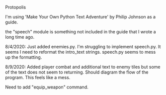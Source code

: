 Protopolis

I'm using 'Make Your Own Python Text Adventure' by Philip Johnson as a guide.

the "speech" module is something not included in the guide that I wrote a long time ago.

8/4/2020:
Just added enemies.py. I'm struggling to implement speech.py. It seems I need to reformat the intro_text strings.
speech.py seems to mess up the formatting.

8/9/2020:
Added player combat and additional text to enemy tiles but some of the text does not seem to returning.
Should diagram the flow of the program. This feels like a mess.

Need to add "equip_weapon" command.
